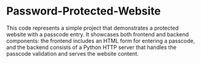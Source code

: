 # Password-Protected-Website
This code represents a simple project that demonstrates a protected website with a passcode entry. It showcases both frontend and backend components: the frontend includes an HTML form for entering a passcode, and the backend consists of a Python HTTP server that handles the passcode validation and serves the website content.
